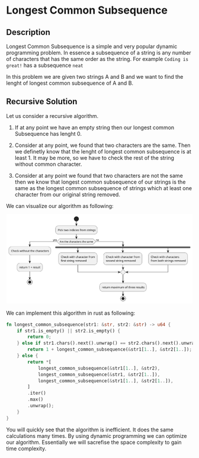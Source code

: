 # Longest Common Subsequence

## Description

Longest Common Subsequence is a simple and very popular dynamic programming
problem. In essence a subsequence of a string is any number of characters that
has the same order as the string. For example `Coding is great!` has
a subsequence `neat`

In this problem we are given two strings A and B and we want to find
the lenght of longest common subsequence of A and B.

## Recursive Solution

Let us consider a recursive algorithm.

1. If at any point we have an empty string then our longest common Subsequence
has lenght 0.

2. Consider at any point, we found that two characters are the same.
Then we definetly know that the lenght of longest common subsequence is at
least 1. It may be more, so we have to check the rest of the string without
common character.

3. Consider at any point we found that two characters are not the same
then we know that longest common subsequence of our strings is the same as the
longest common subsequence of strings which at least one character from our
original string removed.

We can visualize our algorithm as following:

![Recursive algorithm](assets/generated/recursive.svg "Recursive implementation of our algorithm")

We can implement this algorithm in rust as following:

```rust
fn longest_common_subsequence(str1: &str, str2: &str) -> u64 {
    if str1.is_empty() || str2.is_empty() {
        return 0;
    } else if str1.chars().next().unwrap() == str2.chars().next().unwrap() {
        return 1 + longest_common_subsequence(&str1[1..], &str2[1..]);
    } else {
        return *[
            longest_common_subsequence(&str1[1..], &str2),
            longest_common_subsequence(&str1, &str2[1..]),
            longest_common_subsequence(&str1[1..], &str2[1..]),
        ]
        .iter()
        .max()
        .unwrap();
    }
}
```

You will quickly see that the algorithm is inefficient. It does the same
calculations many times. By using dynamic programming we can optimize our
algorithm. Essentially we will sacrefise the space complexity to gain time
complexity.
